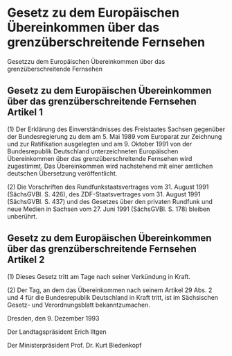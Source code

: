 # Gesetz zu dem Europäischen Übereinkommen über das grenzüberschreitende Fernsehen

Gesetzzu dem Europäischen Übereinkommen über das grenzüberschreitende Fernsehen

## Gesetz zu dem Europäischen Übereinkommen über das grenzüberschreitende Fernsehen Artikel 1

(1) Der Erklärung des Einverständnisses des Freistaates Sachsen gegenüber der Bundesregierung zu dem am 5. Mai 1989 vom Europarat zur Zeichnung und zur Ratifikation ausgelegten und am 9. Oktober 1991 von der Bundesrepublik Deutschland unterzeichneten Europäischen Übereinkommen über das grenzüberschreitende Fernsehen wird zugestimmt. Das Übereinkommen wird nachstehend mit einer amtlichen deutschen Übersetzung veröffentlicht.

(2) Die Vorschriften des Rundfunkstaatsvertrages vom 31. August 1991 (SächsGVBl. S. 426), des ZDF-Staatsvertrages vom 31. August 1991 (SächsGVBl. S. 437) und des Gesetzes über den privaten Rundfunk und neue Medien in Sachsen vom 27. Juni 1991 (SächsGVBl. S. 178) bleiben unberührt.


## Gesetz zu dem Europäischen Übereinkommen über das grenzüberschreitende Fernsehen Artikel 2

(1) Dieses Gesetz tritt am Tage nach seiner Verkündung in Kraft.

(2) Der Tag, an dem das Übereinkommen nach seinem Artikel 29 Abs. 2 und 4 für die Bundesrepublik Deutschland in Kraft tritt, ist im Sächsischen Gesetz- und Verordnungsblatt bekanntzumachen.

Dresden, den 9. Dezember 1993

Der Landtagspräsident  Erich Iltgen

Der Ministerpräsident  Prof. Dr. Kurt Biedenkopf

